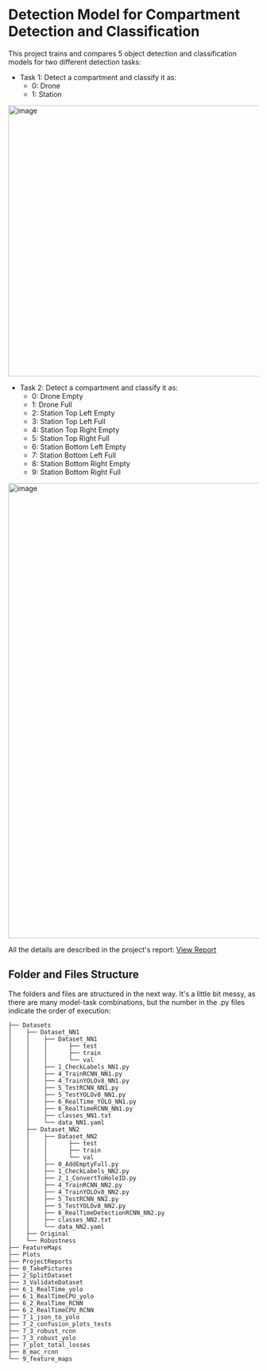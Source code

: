 # Detection Model for Compartment Detection and Classification
This project trains and compares 5 object detection and classification models for two different detection tasks:

- Task 1: Detect a compartment and classify it as:
  - 0: Drone
  - 1: Station
 
<img width="1920" height="546" alt="image" src="https://github.com/user-attachments/assets/3eca4fc6-d149-4f1a-a8a5-7efbd386ede9" />
  
- Task 2: Detect a compartment and classify it as:
  - 0: Drone Empty
  - 1: Drone Full
  - 2: Station Top Left Empty
  - 3: Station Top Left Full
  - 4: Station Top Right Empty
  - 5: Station Top Right Full
  - 6: Station Bottom Left Empty
  - 7: Station Bottom Left Full
  - 8: Station Bottom Right Empty
  - 9: Station Bottom Right Full

<img width="1611" height="917" alt="image" src="https://github.com/user-attachments/assets/363dfbe8-e91f-4e2b-a4fb-9c0f6a07ca3b" />


All the details are described in the project's report:
[View Report](Project_Report/Object_Detection_Report.pdf)

## Folder and Files Structure
The folders and files are structured in the next way. It's a little bit messy, as there are many model-task combinations, but the number in the .py  files indicate the order of execution:

```
├── Datasets
│    ├── Dataset_NN1
│    │    ├── Dataset_NN1
│    │    │      ├── test
│    │    │      ├── train
│    │    │      └── val
│    │    ├── 1_CheckLabels_NN1.py
│    │    ├── 4_TrainRCNN_NN1.py
│    │    ├── 4_TrainYOLOv8_NN1.py
│    │    ├── 5_TestRCNN_NN1.py
│    │    ├── 5_TestYOLOv8_NN1.py
│    │    ├── 6_RealTime_YOLO_NN1.py
│    │    ├── 6_RealTimeRCNN_NN1.py
│    │    ├── classes_NN1.txt
│    │    └── data_NN1.yaml
│    ├── Dataset_NN2
│    │    ├── Dataset_NN2
│    │    │      ├── test
│    │    │      ├── train
│    │    │      └── val
│    │    ├── 0_AddEmptyFull.py
│    │    ├── 1_CheckLabels_NN2.py
│    │    ├── 2_1_ConvertToHoleID.py
│    │    ├── 4_TrainRCNN_NN2.py
│    │    ├── 4_TrainYOLOv8_NN2.py
│    │    ├── 5_TestRCNN_NN2.py
│    │    ├── 5_TestYOLOv8_NN2.py
│    │    ├── 6_RealTimeDetectionRCNN_NN2.py
│    │    ├── classes_NN2.txt
│    │    └── data_NN2.yaml
│    ├── Original
│    └── Robustness
├── FeatureMaps
├── Plots
├── ProjectReports
├── 0_TakePictures
├── 2_SplitDataset
├── 3_ValidateDataset
├── 6_1_RealTime_yolo
├── 6_1_RealTimeCPU_yolo
├── 6_2_RealTime_RCNN
├── 6_2_RealTimeCPU_RCNN
├── 7_1_json_to_yolo
├── 7_2_confusion_plots_tests
├── 7_3_robust_rcnn
├── 7_3_robust_yolo
├── 7_plot_total_losses
├── 8_mac_rcnn
└── 9_feature_maps
```
